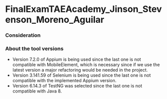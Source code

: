 # FinalExamTAEAcademy_Jinson_Stevenson_Moreno_Aguilar


### Consideration
### About the tool versions
- Version 7.2.0 of Appium is being used since the last one is not compatible with MobileElement, which is necessary since if we use the latest version a major refactoring would be needed in the project.
- Version 3.141.59 of Selenium is being used since the last one is not compatible with the implemented Appium version.
- Version 6.14.3 of TestNG was selected since the last one is not compatible with Java 8.

